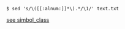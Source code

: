     $ sed 's/\([[:alnum:]]*\).*/\1/' text.txt

[see simbol_class](/REPOBARE/_repo/NBash/.arb/man/symbol_class.ram/.grot/exam.man)
    